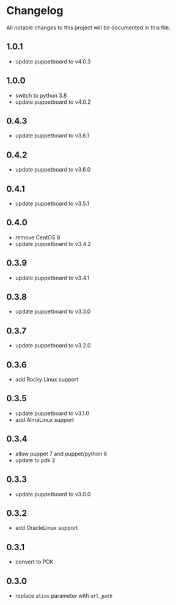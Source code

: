 # Changelog

All notable changes to this project will be documented in this file.

## 1.0.1
- update puppetboard to v4.0.3

## 1.0.0
- switch to python 3.8
- update puppetboard to v4.0.2

## 0.4.3
- update puppetboard to v3.6.1

## 0.4.2
- update puppetboard to v3.6.0

## 0.4.1
- update puppetboard to v3.5.1

## 0.4.0
- remove CentOS 8
- update puppetboard to v3.4.2

## 0.3.9
- update puppetboard to v3.4.1

## 0.3.8
- update puppetboard to v3.3.0

## 0.3.7
- update puppetboard to v3.2.0

## 0.3.6
- add Rocky Linux support

## 0.3.5
- update puppetboard to v3.1.0
- add AlmaLinux support

## 0.3.4

- allow puppet 7 and puppet/python 6
- update to pdk 2

## 0.3.3

- update puppetboard to v3.0.0

## 0.3.2

- add OracleLinux support

## 0.3.1

- convert to PDK

## 0.3.0

- replace `alias` parameter with `url_path`
